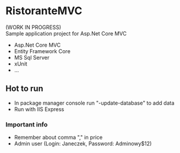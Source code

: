# RistoranteMVC

(WORK IN PROGRESS)\
Sample application project for Asp.Net Core MVC

- Asp.Net Core MVC
- Entity Framework Core
- MS Sql Server
- xUnit
- ...

## Hot to run

- In package manager console run "-update-database" to add data
- Run with IIS Express

### Important info

- Remember about comma "," in price
- Admin user (Login: Janeczek, Password: Adminowy$12) 